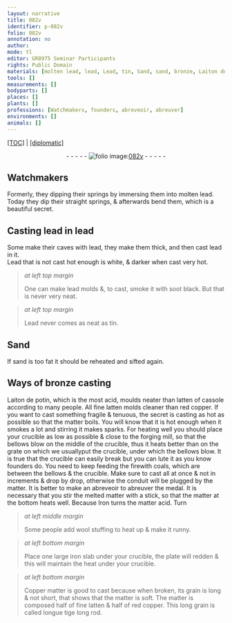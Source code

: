 ```yaml
---
layout: narrative
title: 082v
identifier: p-082v
folio: 082v
annotation: no
author:
mode: tl
editor: GR8975 Seminar Participants
rights: Public Domain
materials: [molten lead, lead, Lead, tin, Sand, sand, bronze, Laiton de potin, latten of cassole, fine latten, red copper, smoke, bellows, coals, Iron, iron slab, Copper]
tools: []
measurements: []
bodyparts: []
places: []
plants: []
professions: [Watchmakers, founders, abreveoir, abreuver]
environments: []
animals: []
---
```


<p><a href="{{ site.baseurl }}/translation/">[TOC]</a> | <a href="{{ site.baseurl }}/texts/p-082v_tc/">[diplomatic]</a></p><div class="folio" align="center">- - - - - <a href="http://gallica.bnf.fr/ark:/12148/btv1b9059316c/f170.item" target="_blank"><img src="https://cu-mkp.github.io/2017-workshop-edition/assets/photo-icon.png" alt="folio image: " style="display:inline-block; margin-bottom:-3px;"/>082v</a> - - - - - </div>  
  

## <span class="pro">Watchmakers</span>

 
Formerly, they dipping their springs by immersing them into <span class="m">molten lead</span>. Today they dip their straight springs, & afterwards bend them, which is a beautiful secret.
 
 
  

## Casting <span class="m">lead</span> in <span class="m">lead</span>

 
Some make their caves with <span class="m">lead</span>, they make them thick, and then cast <span class="m">lead</span> in it.<br/> <span class="m">Lead</span> that is not cast hot enough is white, & darker when cast very hot.
 
> *at left top margin*
> 
> 
>   One can make <span class="m">lead</span> molds &, to cast, smoke it with soot black. But that is never very neat.
 
> *at left top margin*
> 
> 
>   <span class="m">Lead</span> never comes as neat as <span class="m">tin</span>.
 
 
  

## <span class="m">Sand</span>

 
If <span class="m">sand</span> is too fat it should be reheated and sifted again.
 
 
  

## Ways of <span class="m">bronze</span> casting

 
<span class="m">Laiton de potin</span>, which is the most acid, moulds neater than <span class="m">latten of cassole</span> according to many people. All <span class="m">fine latten</span> molds cleaner than <span class="m">red copper</span>. If you want to cast something fragile & tenuous, the secret is casting as hot as possible so that the matter boils. You will know that it is hot enough when it <span class="m">smoke</span>s a lot and stirring it makes sparks. For heating well you should place your crucible as low as possible & close to the forging mill, so that the <span class="m">bellows</span> blow on the middle of the crucible, thus it heats better than on the grate on which we <span class="add">usually</span>put the crucible, under which the bellows blow. It is true that the crucible can easily break but you can lute it as you know <span class="pro">founders</span> do. You need to keep feeding <span class="add">the fire</span>with <span class="m">coals</span>, which are between the bellows & the crucible. Make sure to cast all at once & not in increments & drop by drop, otherwise the conduit will be plugged by the matter. It is better to make an <span class="pro">abreveoir</span> to <span class="pro">abreuver</span> the medal. It is necessary that you stir the melted matter with a stick, so that the matter at the bottom heats well. Because <span class="m">Iron</span> turns the matter acid. Turn
 
> *at left middle margin*
> 
> 
>   Some people add wool stuffing to heat up & make it runny.
 
> *at left bottom margin*
> 
> 
>   Place one large <span class="m">iron slab</span> under your crucible, the plate will redden & this will maintain the heat under your crucible.
 
> *at left bottom margin*
> 
> 
>   <span class="m">Copper</span> matter is good to cast because when broken, its grain is long & not short, that shows that the matter is soft. The matter is composed half of <span class="m">fine latten</span> & half of <span class="m">red copper</span>. This long grain is called longue tige <span class="add">long rod</span>.
 
